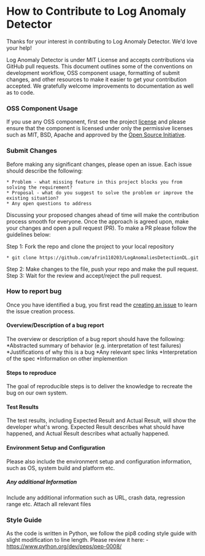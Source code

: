 # How to Contribute to Log Anomaly Detector

Thanks for your interest in contributing to Log Anomaly Detector. We'd love your help!

Log Anomaly Detector is under MIT License and accepts contributions via GitHub pull requests. This document outlines some of the conventions on development workflow, OSS component usage, formatting of submit changes, and other resources to make it easier to get your contribution accepted. 
We gratefully welcome improvements to documentation as well as to code.



### OSS Component Usage
If you use any OSS component, first see the project [license](https://github.com/afrin110203/LogAnomaliesDetectionDL/blob/main/LICENSE)
and please ensure that the component is licensed under only the permissive licenses such as MIT, BSD, Apache and approved by the [Open Source Initiative](https://opensource.org/licenses).

### Submit Changes

Before making any significant changes, please open an issue. Each issue should describe the following:

	* Problem - what missing feature in this project blocks you from solving the requirement?
	* Proposal - what do you suggest to solve the problem or improve the existing situation?
	* Any open questions to address

Discussing your proposed changes ahead of time will make the contribution process smooth for everyone. Once the approach is agreed upon, make your changes and open a pull request (PR). To make a PR please follow the guidelines below:

Step 1: Fork the repo and clone the project to your local repository

	* git clone https://github.com/afrin110203/LogAnomaliesDetectionDL.git

Step 2: Make changes to the file, push your repo and make the pull request.
Step 3: Wait for the review and accept/reject the pull request. 


### How to report bug 
Once you have identified a bug, you first read the [creating an issue](https://docs.github.com/en/issues/tracking-your-work-with-issues/creating-an-issue) to learn the issue creation process.

#### Overview/Description of a bug report
The overview or description of a bug report should have the following:
                   *Abstracted summary of behavior (e.g. interpretation of test failures)
                   *Justifications of why this is a bug
                   *Any relevant spec links
                   *Interpretation of the spec
                   *Information on other implemention

#### Steps to reproduce
The goal of reproducible steps is to deliver the knowledge to recreate the bug on our own system.
#### Test Results
The test results, including Expected Result and Actual Result, will show the developer what's wrong. Expected Result describes what should have happened, and Actual Result describes what actually happened.
#### Environment Setup and Configuration
Please also include the environment setup and configuration information, such as OS, system build and platform etc.
##### Any additional Information
Include any additional information such as URL, crash data, regression range etc. Attach all relevant files

### Style Guide

As the code is written in Python, we follow the pip8 coding style guide with slight modification to line length. Please review it here:
		- https://www.python.org/dev/peps/pep-0008/


